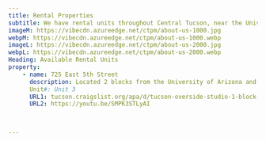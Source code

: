 ```yaml
---
title: Rental Properties
subtitle: We have rental units throughout Central Tucson, near the University of Arizona. See available units below or <a class="link dim" href="/contact">contact us</a> with questions or to apply.
imageM: https://vibecdn.azureedge.net/ctpm/about-us-1000.jpg
webpM: https://vibecdn.azureedge.net/ctpm/about-us-1000.webp
imageL: https://vibecdn.azureedge.net/ctpm/about-us-2000.jpg
webpL: https://vibecdn.azureedge.net/ctpm/about-us-2000.webp
Heading: Available Rental Units
property: 
    - name: 725 East 5th Street
      description: Located 2 blocks from the University of Arizona and less than a 5-minute car ride from 4th Ave, Downtown and Banner Medical, this oversized studio has a wall A/C unit, coin laundry onsite and includes 1 on-site parking space. Landlord pays for water, sewer and trash. Tenant will pay for all other utilities. 
      Unit#: Unit 3
      URL1: tucson.craigslist.org/apa/d/tucson-overside-studio-1-block-from-of/7188041125.html
      URL2: https://youtu.be/SMPK3STLyAI

    

---
```




